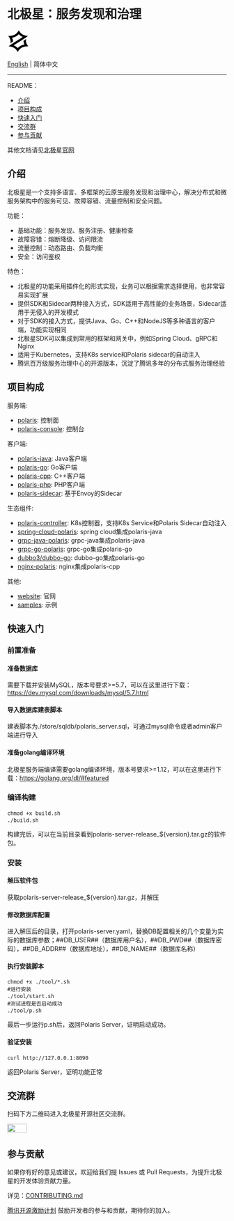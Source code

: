# 北极星：服务发现和治理

<img src="logo.svg" width="10%" height="10%" />

[English](./README.md) | 简体中文

---

README：

- [介绍](#介绍)
- [项目构成](#项目构成)
- [快速入门](#快速入门)
- [交流群](#交流群)
- [参与贡献](#参与贡献)

其他文档请见[北极星官网](https://polarismesh.cn)

## 介绍

北极星是一个支持多语言、多框架的云原生服务发现和治理中心，解决分布式和微服务架构中的服务可见、故障容错、流量控制和安全问题。

功能：

- 基础功能：服务发现、服务注册、健康检查
- 故障容错：熔断降级、访问限流
- 流量控制：动态路由、负载均衡
- 安全：访问鉴权

特色：

- 北极星的功能采用插件化的形式实现，业务可以根据需求选择使用，也非常容易实现扩展
- 提供SDK和Sidecar两种接入方式，SDK适用于高性能的业务场景，Sidecar适用于无侵入的开发模式
- 对于SDK的接入方式，提供Java、Go、C++和NodeJS等多种语言的客户端，功能实现相同
- 北极星SDK可以集成到常用的框架和网关中，例如Spring Cloud、gRPC和Nginx
- 适用于Kubernetes，支持K8s service和Polaris sidecar的自动注入
- 腾讯百万级服务治理中心的开源版本，沉淀了腾讯多年的分布式服务治理经验

## 项目构成

服务端:

- [polaris](https://github.com/PolarisMesh/polaris): 控制面
- [polaris-console](https://github.com/PolarisMesh/polaris-console): 控制台

客户端:

- [polaris-java](https://github.com/PolarisMesh/polaris-java): Java客户端
- [polaris-go](https://github.com/PolarisMesh/polaris-go): Go客户端
- [polaris-cpp](https://github.com/PolarisMesh/polaris-cpp): C++客户端
- [polaris-php](https://github.com/polarismesh/polaris-php): PHP客户端
- [polaris-sidecar](https://github.com/PolarisMesh/polaris-sidecar): 基于Envoy的Sidecar

生态组件:

- [polaris-controller](https://github.com/PolarisMesh/polaris-controller): K8s控制器，支持K8s Service和Polaris Sidecar自动注入
- [spring-cloud-polaris](https://github.com/PolarisMesh/spring-cloud-polaris): spring cloud集成polaris-java
- [grpc-java-polaris](https://github.com/PolarisMesh/grpc-java-polaris): grpc-java集成polaris-java
- [grpc-go-polaris](https://github.com/PolarisMesh/grpc-go-polaris): grpc-go集成polaris-go
- [dubbo3/dubbo-go](https://github.com/polarismesh/examples/tree/main/dubbo3/dubbogo): dubbo-go集成polaris-go
- [nginx-polaris](https://github.com/PolarisMesh/nginx-polaris): nginx集成polaris-cpp

其他:

- [website](https://github.com/PolarisMesh/website): 官网
- [samples](https://github.com/PolarisMesh/samples): 示例

## 快速入门

### 前置准备

#### 准备数据库

需要下载并安装MySQL，版本号要求>=5.7，可以在这里进行下载：https://dev.mysql.com/downloads/mysql/5.7.html

#### 导入数据库建表脚本

建表脚本为./store/sqldb/polaris_server.sql，可通过mysql命令或者admin客户端进行导入

#### 准备golang编译环境

北极星服务端编译需要golang编译环境，版本号要求>=1.12，可以在这里进行下载：https://golang.org/dl/#featured

### 编译构建

```shell
chmod +x build.sh
./build.sh
```

构建完后，可以在当前目录看到polaris-server-release_${version}.tar.gz的软件包。

### 安装

#### 解压软件包

获取polaris-server-release_${version}.tar.gz，并解压

#### 修改数据库配置

进入解压后的目录，打开polaris-server.yaml，替换DB配置相关的几个变量为实际的数据库参数；##DB_USER##（数据库用户名），##DB_PWD##（数据库密码），##DB_ADDR##（数据库地址），##DB_NAME##（数据库名称）

#### 执行安装脚本

```shell
chmod +x ./tool/*.sh
#进行安装
./tool/start.sh
#测试进程是否启动成功
./tool/p.sh
```

最后一步运行p.sh后，返回Polaris Server，证明启动成功。

#### 验证安装

```shell
curl http://127.0.0.1:8090
```

返回Polaris Server，证明功能正常


## 交流群

扫码下方二维码进入北极星开源社区交流群。

<img src="https://main.qcloudimg.com/raw/bff4285d70498058caa212805b83a620.jpg" width="30%" height="30%" />

## 参与贡献

如果你有好的意见或建议，欢迎给我们提 Issues 或 Pull Requests，为提升北极星的开发体验贡献力量。

详见：[CONTRIBUTING.md](CONTRIBUTING.md)

[腾讯开源激励计划](https://opensource.tencent.com/contribution) 鼓励开发者的参与和贡献，期待你的加入。

